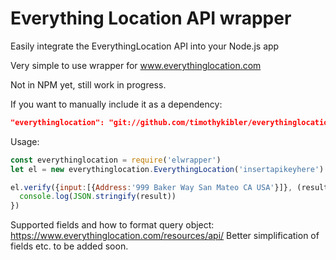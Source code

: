 # Everything Location API wrapper
Easily integrate the EverythingLocation API into your Node.js app

Very simple to use wrapper for www.everythinglocation.com

Not in NPM yet, still work in progress.

If you want to manually include it as a dependency:

```JSON
"everythinglocation": "git://github.com/timothykibler/everythinglocation.git"
```

Usage:
```JAVASCRIPT
const everythinglocation = require('elwrapper')
let el = new everythinglocation.EverythingLocation('insertapikeyhere')

el.verify({input:[{Address:'999 Baker Way San Mateo CA USA'}]}, (result) => {
  console.log(JSON.stringify(result))
})
```

Supported fields and how to format query object: https://www.everythinglocation.com/resources/api/
Better simplification of fields etc. to be added soon.
